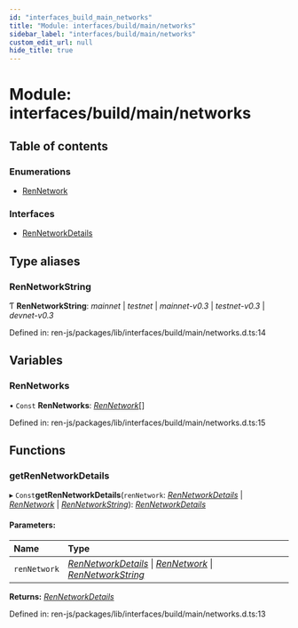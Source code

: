```yaml
---
id: "interfaces_build_main_networks"
title: "Module: interfaces/build/main/networks"
sidebar_label: "interfaces/build/main/networks"
custom_edit_url: null
hide_title: true
---
```


# Module: interfaces/build/main/networks

## Table of contents

### Enumerations

- [RenNetwork](../enums/interfaces_build_main_networks.rennetwork.md)

### Interfaces

- [RenNetworkDetails](../interfaces/interfaces_build_main_networks.rennetworkdetails.md)

## Type aliases

### RenNetworkString

Ƭ **RenNetworkString**: *mainnet* \| *testnet* \| *mainnet-v0.3* \| *testnet-v0.3* \| *devnet-v0.3*

Defined in: ren-js/packages/lib/interfaces/build/main/networks.d.ts:14

## Variables

### RenNetworks

• `Const` **RenNetworks**: [*RenNetwork*](../enums/interfaces_build_main_networks.rennetwork.md)[]

Defined in: ren-js/packages/lib/interfaces/build/main/networks.d.ts:15

## Functions

### getRenNetworkDetails

▸ `Const`**getRenNetworkDetails**(`renNetwork`: [*RenNetworkDetails*](../interfaces/interfaces_build_main_networks.rennetworkdetails.md) \| [*RenNetwork*](../enums/interfaces_build_main_networks.rennetwork.md) \| [*RenNetworkString*](interfaces_build_main_networks.md#rennetworkstring)): [*RenNetworkDetails*](../interfaces/interfaces_build_main_networks.rennetworkdetails.md)

#### Parameters:

Name | Type |
:------ | :------ |
`renNetwork` | [*RenNetworkDetails*](../interfaces/interfaces_build_main_networks.rennetworkdetails.md) \| [*RenNetwork*](../enums/interfaces_build_main_networks.rennetwork.md) \| [*RenNetworkString*](interfaces_build_main_networks.md#rennetworkstring) |

**Returns:** [*RenNetworkDetails*](../interfaces/interfaces_build_main_networks.rennetworkdetails.md)

Defined in: ren-js/packages/lib/interfaces/build/main/networks.d.ts:13
